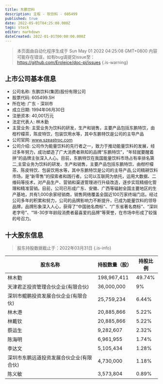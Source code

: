 ```yaml
---
title: 东鹏饮料
description: 主板 - 软饮料 - 605499
published: true
date: 2022-05-01T04:25:08.000Z
tags: stock
editor: markdown
dateCreated: 2022-01-01T00:00:00.000Z
---
```


> 本页面由自动化程序生成于 Sun May 01 2022 04:25:08 GMT+0800
> 内容可能存在错误，如有bug请提交issue至：https://github.com/Eroleice/doc-pi/issues
{.is-warning}

## 上市公司基本信息
- 公司名称: 东鹏饮料(集团)股份有限公司
- 股票代码: 605499.SH
- 所在地: 广东 - 深圳市
- 成立日期: 1994年06月30日
- 注册资本: 40,001万元
- 法定代表人: 林木勤
- 主营业务: 主营业务为饮料的研发，生产和销售，主要产品包括东鹏特饮，由柑柠檬茶，陈皮特饮，包装饮用水等，其中东鹏特饮是公司的主导产品
- 公司官网: www.szeastroc.com
- 公司介绍: 公司作为能量饮料的先行者之一，致力于推动能量饮料的发展，经过多年努力，成功塑造了广大消费者熟知的品牌“东鹏特饮”，“年轻就要醒着拼”的品牌主张深入人心。目前，东鹏特饮在我国能量饮料市场占有率排名第二,主营业务为饮料的研发、生产和销售，主要产品包括东鹏特饮、由柑柠檬茶、陈皮特饮、包装饮用水等，其中东鹏特饮是公司的主导产品,公司精耕饮料市场，是“新零售”的探索者和践行者。公司以互联网为依托，运用大数据、二维码等技术，对产品生产、营销和渠道管理进行升级改造，逐步实现精细化管理和精准营销。目前，公司已形成广东、安徽、广西等辐射全国主要地区的生产基地，共有1,000余家经销商，销售网络覆盖全国近100万家终端门店。经过公司多年的积累和努力，公司的品牌影响力不断提升，已成为能量饮料的领导品牌，品牌形象深入人心，获得了“中国驰名商标”、“广东省著名商标”、“深圳老字号”、“18-30岁年龄段消费者最喜爱的品牌”等荣誉，在市场中形成了较强的号召力。


## 十大股东信息
> 股东持股数据截止于：2022年03月31日
{.is-info}

| 股东名称 | 持股数量（股） | 持股比例 |
| --- | --- | --- |
| 林木勤 | 198,967,411 | 49.74% |
| 天津君正投资管理合伙企业(有限合伙) | 36,000,000 | 9% |
| 深圳市鲲鹏投资发展合伙企业(有限合伙) | 25,759,234 | 6.44% |
| 林木港 | 20,885,866 | 5.22% |
| 林戴钦 | 20,885,866 | 5.22% |
| 蔡运生 | 9,282,607 | 2.32% |
| 陈海明 | 6,961,955 | 1.74% |
| 李达文 | 5,105,434 | 1.28% |
| 深圳市东鹏远道投资发展合伙企业(有限合伙) | 4,730,000 | 1.18% |
| 陈义敏 | 3,573,804 | 0.89% |




